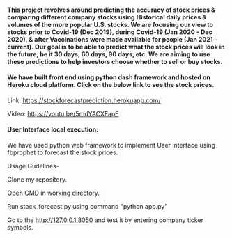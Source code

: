 #### This project revolves around predicting the accuracy of stock prices & comparing different company stocks using Historical daily prices & volumes of the more popular U.S. stocks. We are focusing our view to stocks prior to Covid-19 (Dec 2019), during Covid-19 (Jan 2020 - Dec 2020), & after Vaccinations were made available for people (Jan 2021 - current). Our goal is to be able to predict what the stock prices will look in the future, be it 30 days, 60 days, 90 days, etc. We are aiming to use these predictions to help investors choose whether to sell or buy stocks. 

#### We have built front end using python dash framework and hosted on Heroku cloud platform. Click on the below link to see the stock prices.

Link: https://stockforecastprediction.herokuapp.com/

Video: https://youtu.be/5mdYACXFapE

#### User Interface local execution:

We have used python web framework to implement User interface using fbprophet to forecast the stock prices.

Usage Gudelines-

 Clone my repository.
 
 Open CMD in working directory.
 
 Run stock_forecast.py using command "python app.py"
 
 Go to the http://127.0.0.1:8050 and test it by entering company ticker symbols.
 
 
 





